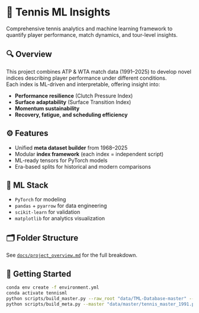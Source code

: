 # 🎾 Tennis ML Insights
Comprehensive tennis analytics and machine learning framework to quantify player performance, match dynamics, and tour-level insights.

## 🔍 Overview
This project combines ATP & WTA match data (1991–2025) to develop novel indices describing player performance under different conditions.  
Each index is ML-driven and interpretable, offering insight into:
- **Performance resilience** (Clutch Pressure Index)
- **Surface adaptability** (Surface Transition Index)
- **Momentum sustainability**
- **Recovery, fatigue, and scheduling efficiency**

## ⚙️ Features
- Unified **meta dataset builder** from 1968–2025
- Modular **index framework** (each index = independent script)
- ML-ready tensors for PyTorch models
- Era-based splits for historical and modern comparisons

## 🧠 ML Stack
- `PyTorch` for modeling
- `pandas` + `pyarrow` for data engineering
- `scikit-learn` for validation
- `matplotlib` for analytics visualization

## 🗂️ Folder Structure
See [`docs/project_overview.md`](docs/project_overview.md) for the full breakdown.

## 🚀 Getting Started
```bash
conda env create -f environment.yml
conda activate tennisml
python scripts/build_master.py --raw_root "data/TML-Database-master" --out_root "data" --start_year 1991
python scripts/build_meta.py --master "data/master/tennis_master_1991.parquet" --out_root "data"
